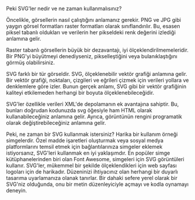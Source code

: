 Peki SVG'ler nedir ve ne zaman kullanmalısınız?

Öncelikle, görsellerin nasıl çalıştığını anlamanız gerekir. PNG ve JPG gibi yaygın görsel formatları raster formatları olarak sınıflandırılır. Bu, esasen piksel tabanlı oldukları ve verilerin her pikseldeki renk değerini izlediği anlamına gelir.

Raster tabanlı görsellerin büyük bir dezavantajı, iyi ölçeklendirilmemeleridir. Bir PNG'yi büyütmeyi denediyseniz, pikselleştiğini veya bulanıklaştığını görmüş olabilirsiniz.

SVG farklı bir tür görseldir. SVG, ölçeklenebilir vektör grafiği anlamına gelir. Bir vektör grafiği, noktaları, çizgileri ve eğrileri çizmek için verileri yollara ve denklemlere göre izler. Bunun gerçek anlamı, SVG gibi bir vektör grafiğinin kaliteyi etkilemeden herhangi bir boyuta ölçeklenebileceğidir.

SVG'ler özellikle verileri XML'de depolamanın ek avantajına sahiptir. Bu, bunları doğrudan kodunuzda svg öğesiyle ham HTML olarak kullanabileceğiniz anlamına gelir. Ayrıca, görüntünün rengini programatik olarak değiştirebileceğiniz anlamına gelir.

Peki, ne zaman bir SVG kullanmak istersiniz? Harika bir kullanım örneği simgelerdir. Özel madde işaretleri oluşturmak veya sosyal medya platformlarını temsil etmek için bağlantılarınıza simgeler eklemek istiyorsanız, SVG'leri kullanmak en iyi yaklaşımdır. En popüler simge kütüphanelerinden biri olan Font Awesome, simgeleri için SVG görüntüleri kullanır. SVG'ler, mükemmel bir şekilde ölçeklendikleri için web sayfası logoları için de harikadır. Düzeninizi ihtiyacınız olan herhangi bir duyarlı tasarıma uyarlamanıza olanak tanırlar. Bir dahaki sefere yerel olarak bir SVG'niz olduğunda, onu bir metin düzenleyiciyle açmayı ve kodla oynamayı deneyin.